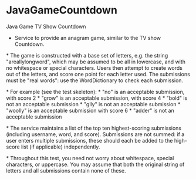 # JavaGameCountdown
Java Game TV Show Countdown



 * Service to provide an anagram game, similar to the TV show Countdown.
 <p/>
 * The game is constructed with a base set of letters, e.g. the string "areallylongword",
   which may be assumed to be all in lowercase, and with no whitespace or special characters. Users then attempt to create
   words out of the letters, and score one point for each letter used. The submissions must be "real words": use
   the WordDictionary to check each submission.
   <p/>
 * For example (see the test skeleton):
 * "no" is an acceptable submission, with score 2
 * "grow" is an acceptable submission, with score 4
 * "bold" is not an acceptable submission
 * "glly" is not an acceptable submission
 * "woolly" is an acceptable submission with score 6
 * "adder" is not an acceptable submission
   <p/>
 * The service maintains a list of the top ten highest-scoring submissions (including username, word, and score).
   Submissions are not summed: if a user enters multiple submissions, these should each be added to the high-score
   list (if applicable) independently.
   <p/>
 * Throughout this test, you need not worry about whitespace, special characters, or uppercase. You may assume
   that both the original string of letters and all submissions contain none of these.
 
